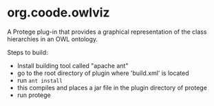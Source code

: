 org.coode.owlviz
================

A Protege plug-in that provides a graphical representation of the class hierarchies in an OWL ontology.

Steps to build:

- Install building tool called "apache ant"
- go to the root directory of plugin where 'build.xml' is located
- run `ant install`
- this compiles and places a jar file in the plugin directory of protege
- run protege
